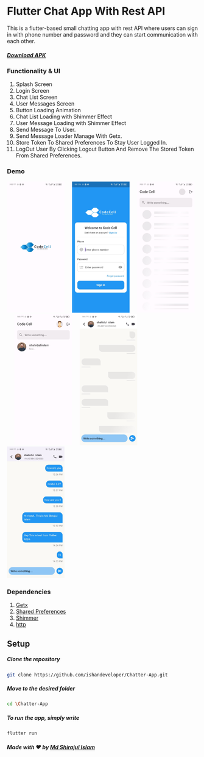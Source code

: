 
# Flutter Chat App With Rest API

This is a flutter-based small chatting app with rest API where users can sign in with phone number and password and they can start communication with each other.


##### <a href='https://apkfab.com/code-cell/com.example.small_chat/apk?h=cca404bc64455277736999f672e8abae2f1b1cbdfbfabd7c20ae5f71d71372ec'>Download APK</a>

### Functionality & UI

1. Splash Screen
2. Login Screen
3. Chat List Screen
4. User Messages Screen
5. Button Loading Animation
6. Chat List Loading with Shimmer Effect
7. User Message Loading with Shimmer Effect
8. Send Message To User.
9. Send Message Loader Manage With Getx.
10. Store Token To Shared Preferences To Stay User Logged In.
11. LogOut User By Clicking Logout Button And Remove The Stored Token From Shared Preferences.

### Demo


  <img src="https://raw.githubusercontent.com/programmingwormhole/flutter_chat_app/master/screenshot/splash.jpg?raw=false" width="30%">&nbsp;&nbsp;&nbsp;&nbsp;&nbsp;<img src="https://raw.githubusercontent.com/programmingwormhole/flutter_chat_app/master/screenshot/login.jpg?raw=false" width="30%">&nbsp;&nbsp;&nbsp;&nbsp;&nbsp;<img src="https://raw.githubusercontent.com/programmingwormhole/flutter_chat_app/master/screenshot/home_shimmer.jpg?raw=false" width="30%">&nbsp;&nbsp;&nbsp;&nbsp;&nbsp;<img src="https://raw.githubusercontent.com/programmingwormhole/flutter_chat_app/master/screenshot/home.jpg?raw=false" width="30%">&nbsp;&nbsp;&nbsp;&nbsp;&nbsp;<img src="https://raw.githubusercontent.com/programmingwormhole/flutter_chat_app/master/screenshot/chat_shimmer.jpg?raw=false" width="30%">&nbsp;&nbsp;&nbsp;&nbsp;&nbsp;<img src="https://raw.githubusercontent.com/programmingwormhole/flutter_chat_app/master/screenshot/chats.jpg?raw=false" width="30%">&nbsp;&nbsp;&nbsp;&nbsp;&nbsp;
  
  
### Dependencies

1. [Getx](https://pub.dev/packages/get)
2. [Shared Preferences](https://pub.dev/packages/shared_preferences)
3. [Shimmer](https://pub.dev/packages/shimmer)
4. [http](https://pub.dev/packages/http)

## Setup

  ##### Clone the repository
```bash
git clone https://github.com/ishandeveloper/Chatter-App.git
```
  ##### Move to the desired folder
```bash
cd \Chatter-App
```

  ##### To run the app, simply write
```bash
flutter run
```

##### Made with ♥ by <a href="https://github.com/programmingwormhole">Md Shirajul Islam</a>
